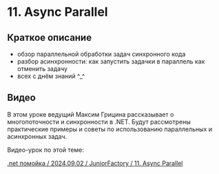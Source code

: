 ﻿# 11. Async Parallel

## Краткое описание

- обзор параллельной обработки задач синхронного кода
- разбор асинхронности:
  как запустить задачки в параллель
  как отменить задачу
- всех с днём знаний ^_^

## Видео

В этом уроке ведущий Максим Грицина рассказывает о многопоточности и синхронности в .NET. 
Будут рассмотрены практические примеры и советы по использованию параллельных и асинхронных задач.

Видео-урок по этой теме:

[.net помойка / 2024.09.02 / JuniorFactory / 11. Async Parallel](https://www.youtube.com/watch?v=mwKHjZm1oNQ)
